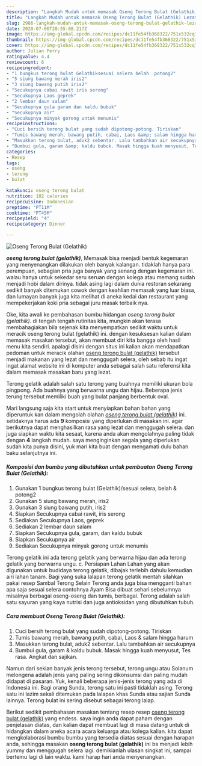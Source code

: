 ```yaml
---
description: "Langkah Mudah untuk memasak Oseng Terong Bulat (Gelathik) Lezat"
title: "Langkah Mudah untuk memasak Oseng Terong Bulat (Gelathik) Lezat"
slug: 2986-langkah-mudah-untuk-memasak-oseng-terong-bulat-gelathik-lezat
date: 2020-07-06T20:55:08.217Z
image: https://img-global.cpcdn.com/recipes/dc11fe54fb368322/751x532cq70/oseng-terong-bulat-gelathik-foto-resep-utama.jpg
thumbnail: https://img-global.cpcdn.com/recipes/dc11fe54fb368322/751x532cq70/oseng-terong-bulat-gelathik-foto-resep-utama.jpg
cover: https://img-global.cpcdn.com/recipes/dc11fe54fb368322/751x532cq70/oseng-terong-bulat-gelathik-foto-resep-utama.jpg
author: Julian Perry
ratingvalue: 4.4
reviewcount: 6
recipeingredient:
- "1 bungkus terong bulat Gelathiksesuai selera belah  potong2"
- "5 siung bawang merah iris2"
- "3 siung bawang putih iris2"
- "Secukupnya cabai rawit iris serong"
- "Secukupnya Laos geprek"
- "2 lembar daun salam"
- "Secukupnya gula garam dan kaldu bubuk"
- "Secukupnya air"
- "Secukupnya minyak goreng untuk menumis"
recipeinstructions:
- "Cuci bersih terong bulat yang sudah dipotong-potong. Tiriskan"
- "Tumis bawang merah, bawang putih, cabai, Laos &amp; salam hingga harum"
- "Masukkan terong bulat, aduk2 sebentar. Lalu tambahkan air secukupnya"
- "Bumbui gula, garam &amp; kaldu bubuk. Masak hingga kuah menyusut, Tes rasa. Angkat dan sajikan."
categories:
- Resep
tags:
- oseng
- terong
- bulat

katakunci: oseng terong bulat 
nutrition: 102 calories
recipecuisine: Indonesian
preptime: "PT11M"
cooktime: "PT45M"
recipeyield: "4"
recipecategory: Dinner

---
```



![Oseng Terong Bulat (Gelathik)](https://img-global.cpcdn.com/recipes/dc11fe54fb368322/751x532cq70/oseng-terong-bulat-gelathik-foto-resep-utama.jpg)

<b><i>oseng terong bulat (gelathik)</i></b>, Memasak bisa menjadi bentuk kegemaran yang menyenangkan dilakukan oleh banyak kalangan. tidaklah hanya para perempuan, sebagian pria juga banyak yang senang dengan kegemaran ini. walau hanya untuk sekedar seru seruan dengan kolega atau memang sudah menjadi hobi dalam dirinya. tidak asing lagi dalam dunia restoran sekarang sedikit banyak ditemukan cowok dengan keahlian memasak yang luar biasa, dan lumayan banyak juga kita melihat di aneka kedai dan restaurant yang mempekerjakan koki pria sebagai juru masak terbaik nya.

Oke, kita awali ke pembahasan bumbu hidangan <i>oseng terong bulat (gelathik)</i>. di tengah tengah rutinitas kita, mungkin akan terasa membahagiakan bila sejenak kita menyempatkan sedikit waktu untuk meracik oseng terong bulat (gelathik) ini. dengan kesuksesan kalian dalam memasak masakan tersebut, akan membuat diri kita bangga oleh hasil menu kita sendiri. apalagi disini dengan situs ini kalian akan mendapatkan pedoman untuk meracik olahan <u>oseng terong bulat (gelathik)</u> tersebut menjadi makanan yang lezat dan menggugah selera, oleh sebab itu ingat ingat alamat website ini di komputer anda sebagai salah satu referensi kita dalam memasak masakan baru yang lezat.

Terong gelatik adalah salah satu terong yang buahnya memiliki ukuran bola pingpong. Ada buahnya yang berwarna ungu dan hijau. Beberapa jenis terung tersebut memiliki buah yang bulat panjang berbentuk oval.


Mari langsung saja kita start untuk menyiapkan bahan bahan yang diperuntuk kan dalam mengolah olahan <u><i>oseng terong bulat (gelathik)</i></u> ini. setidaknya harus ada <b>9</b> komposisi yang diperlukan di masakan ini. agar berikutnya dapat menghasilkan rasa yang lezat dan menggugah selera. dan juga siapkan waktu kita sesaat, karena anda akan mengolahnya paling tidak dengan <b>4</b> langkah mudah. saya menginginkan segala yang diperlukan sudah kita punya disini, yuk mari kita buat dengan mengamati dulu bahan baku selanjutnya ini.

<!--inarticleads1-->

##### Komposisi dan bumbu yang dibutuhkan untuk pembuatan Oseng Terong Bulat (Gelathik):

1. Gunakan 1 bungkus terong bulat (Gelathik)/sesuai selera, belah &amp; potong2
1. Gunakan 5 siung bawang merah, iris2
1. Gunakan 3 siung bawang putih, iris2
1. Siapkan Secukupnya cabai rawit, iris serong
1. Sediakan Secukupnya Laos, geprek
1. Sediakan 2 lembar daun salam
1. Siapkan Secukupnya gula, garam, dan kaldu bubuk
1. Siapkan Secukupnya air
1. Sediakan Secukupnya minyak goreng untuk menumis


Terong gelatik ini ada terong gelatik yang berwarna hijau dan ada terong gelatik yang berwarna ungu. c. Persiapan Lahan Lahan yang akan digunakan untuk budidaya terong gelatik, dibajak terlebih dahulu kemudian airi lahan tanam. Bagi yang suka lalapan terong gelatik mentah silahkan pakai resep Sambal Terong Selain Terong anda juga bisa mengganti bahan apa saja sesuai selera contohnya Ayam Bisa dibuat sehari sebelumnya misalnya berbagai oseng-oseng dan tumis, berbagai. Terong adalah salah satu sayuran yang kaya nutrisi dan juga antioksidan yang dibutuhkan tubuh. 

<!--inarticleads2-->

##### Cara membuat Oseng Terong Bulat (Gelathik):

1. Cuci bersih terong bulat yang sudah dipotong-potong. Tiriskan
1. Tumis bawang merah, bawang putih, cabai, Laos &amp; salam hingga harum
1. Masukkan terong bulat, aduk2 sebentar. Lalu tambahkan air secukupnya
1. Bumbui gula, garam &amp; kaldu bubuk. Masak hingga kuah menyusut, Tes rasa. Angkat dan sajikan.


Namun dari sekian banyak jenis terong tersebut, terong ungu atau Solanum melongena adalah jenis yang paling sering dikonsumsi dan paling mudah didapat di pasaran. Yuk, kenali beberapa jenis-jenis terong yang ada di Indonesia ini. Bagi orang Sunda, terong satu ini pasti tidaklah asing. Terong satu ini lazim sekali ditemukan pada lalapan khas Sunda atau sajian Sunda lainnya. Terong bulat ini sering disebut sebagai terong lalap. 

Berikut sedikit pembahasan masakan tentang resep resep <u>oseng terong bulat (gelathik)</u> yang endess. saya ingin anda dapat paham dengan penjelasan diatas, dan kalian dapat membuat lagi di masa datang untuk di hidangkan dalam aneka acara acara keluarga atau kolega kalian. kita dapat mengkolaborasi bumbu bumbu yang tersedia diatas sesuai dengan harapan anda, sehingga masakan <b>oseng terong bulat (gelathik)</b> ini bs menjadi lebih yummy dan menggugah selera lagi. demikianlah ulasan singkat ini, sampai bertemu lagi di lain waktu. kami harap hari anda menyenangkan.
